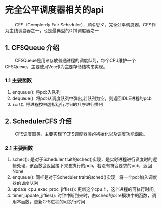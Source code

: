 # 完全公平调度器相关的api

&emsp;&emsp; CFS（Completely Fair Scheduler），顾名思义，完全公平调度器。CFS作为主线调度器之一，也是最典型的O(1)调度器之一

## 1. CFSQueue 介绍

&emsp;&emsp; CFSQueue是用来存放普通进程的调度队列，每个CPU维护一个CFSQueue，主要使用Vec作为主要存储结构来实现。

### 1.1 主要函数
1. enqueue(): 将pcb入队列
2. dequeue(): 将pcb从调度队列中弹出,若队列为空，则返回IDLE进程的pcb
3. sort(): 将进程按照虚拟运行时间的升序进行排列

## 2. SchedulerCFS 介绍

&emsp;&emsp; CFS调度器类，主要实现了CFS调度器类的初始化以及调度功能函数。

### 2.1 主要函数

1. sched(): 是对于Scheduler trait的sched()实现，是实时进程进行调度时的逻辑处理，该函数会返回接下来要执行的pcb，若没有符合要求的pcb，返回None
2. enqueue(): 同样是对于Scheduler trait的sched()实现，将一个pcb加入调度器的调度队列
3. update_cpu_exec_proc_jiffies(): 更新这个cpu上，这个进程的可执行时间。
4. timer_update_jiffies(): 时钟中断到来时，由sched的core模块中的函数，调用本函数，更新CFS进程的可执行时间

